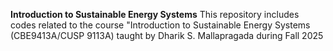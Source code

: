 **Introduction to Sustainable Energy Systems**
This repository includes codes related to the course "Introduction to Sustainable Energy Systems (CBE9413A/CUSP 9113A) taught by Dharik S. Mallapragada during Fall 2025


